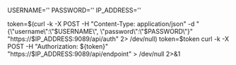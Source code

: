USERNAME=''
PASSWORD=''
IP_ADDRESS=''

token=$(curl -k -X POST -H "Content-Type: application/json" -d "{\"username\":\"$USERNAME\", \"password\":\"$PASSWORD\"}" "https://$IP_ADDRESS:9089/api/auth" 2> /dev/null)
token=$token
curl -k -X POST -H "Authorization: ${token}" "https://$IP_ADDRESS:9089/api/endpoint" > /dev/null 2>&1

